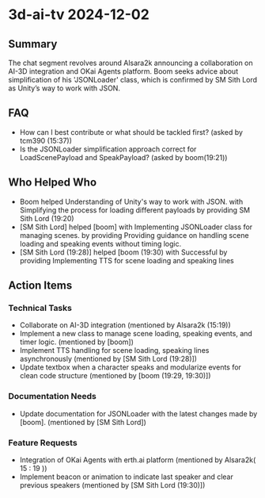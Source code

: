 # 3d-ai-tv 2024-12-02

## Summary
The chat segment revolves around Alsara2k announcing a collaboration on AI-3D integration and OKai Agents platform. Boom seeks advice about simplification of his 'JSONLoader' class, which is confirmed by SM Sith Lord as Unity’s way to work with JSON.

## FAQ
- How can I best contribute or what should be tackled first? (asked by tcm390 (15:37))
- Is the JSONLoader simplification approach correct for LoadScenePayload and SpeakPayload? (asked by boom(19:21))

## Who Helped Who
- Boom helped Understanding of Unity's way to work with JSON. with Simplifying the process for loading different payloads by providing SM Sith Lord (19:20)
- [SM Sith Lord] helped [boom] with Implementing JSONLoader class for managing scenes. by providing Providing guidance on handling scene loading and speaking events without timing logic.
- [SM Sith Lord (19:28)] helped [boom (19:30) with Successful by providing Implementing TTS for scene loading and speaking lines

## Action Items

### Technical Tasks
- Collaborate on AI-3D integration (mentioned by Alsara2k (15:19))
- Implement a new class to manage scene loading, speaking events, and timer logic. (mentioned by [boom])
- Implement TTS handling for scene loading, speaking lines asynchronously (mentioned by [SM Sith Lord (19:28)])
- Update textbox when a character speaks and modularize events for clean code structure (mentioned by [boom (19:29, 19:30)])

### Documentation Needs
- Update documentation for JSONLoader with the latest changes made by [boom]. (mentioned by [SM Sith Lord])

### Feature Requests
- Integration of OKai Agents with erth.ai platform (mentioned by Alsara2k( 15 : 19 ))
- Implement beacon or animation to indicate last speaker and clear previous speakers (mentioned by [SM Sith Lord (19:30)])